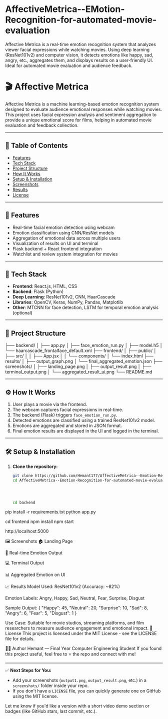 # AffectiveMetrica--EMotion-Recognition-for-automated-movie-evaluation
Affective Metrica is a real-time emotion recognition system that analyzes viewer facial expressions while watching movies. Using deep learning (ResNet101v2) and computer vision, it detects emotions like happy, sad, angry, etc., aggregates them, and displays results on a user-friendly UI. Ideal for automated movie evaluation and audience feedback.

# 🎬 Affective Metrica

Affective Metrica is a machine learning-based emotion recognition system designed to evaluate audience emotional responses while watching movies. This project uses facial expression analysis and sentiment aggregation to provide a unique emotional score for films, helping in automated movie evaluation and feedback collection.

---

## 📌 Table of Contents

- [Features](#features)
- [Tech Stack](#tech-stack)
- [Project Structure](#project-structure)
- [How It Works](#how-it-works)
- [Setup & Installation](#setup--installation)
- [Screenshots](#screenshots)
- [Results](#results)
- [License](#license)

---

## 🚀 Features

- Real-time facial emotion detection using webcam
- Emotion classification using CNN/ResNet models
- Aggregation of emotional data across multiple users
- Visualization of results on UI and terminal
- Flask backend + React frontend integration
- Watchlist and review system integration for movies

---

## 🧰 Tech Stack

- **Frontend**: React.js, HTML, CSS
- **Backend**: Flask (Python)
- **Deep Learning**: ResNet101v2, CNN, HaarCascade
- **Libraries**: OpenCV, Keras, NumPy, Pandas, Matplotlib
- **Other**: MTCNN for face detection, LSTM for temporal emotion analysis (optional)

---

## 📂 Project Structure

├── backend/
│ ├── app.py
│ ├── face_emotion_run.py
│ ├── model.h5
│ └── haarcascade_frontalface_default.xml
├── frontend/
│ ├── public/
│ ├── src/
│ │ ├── App.jsx
│ │ └── components/
│ └── index.html
├── results/
│ ├── output_graph.png
│ └── final_aggregated_emotion.json
├── screenshots/
│ ├── landing_page.png
│ ├── output_result.png
│ ├── terminal_output.png
│ └── aggregated_result_ui.png
└── README.md




---

## ⚙️ How It Works

1. User plays a movie via the frontend.
2. The webcam captures facial expressions in real-time.
3. The backend (Flask) triggers `face_emotion_run.py`.
4. Detected emotions are classified using a trained ResNet101v2 model.
5. Emotions are aggregated and stored in JSON format.
6. Final emotion results are displayed in the UI and logged in the terminal.

---

## 🛠️ Setup & Installation

1. **Clone the repository:**

   ```bash
   git clone https://github.com/Hemant177/AffectiveMetrica--Emotion-Recognition-for-automated-movie-evaluation.git
   cd AffectiveMetrica--Emotion-Recognition-for-automated-movie-evaluation




   cd backend
pip install -r requirements.txt
python app.py


cd frontend
npm install
npm start


http://localhost:5000


🖼️ Screenshots
🏠 Landing Page

📸 Real-time Emotion Output

💻 Terminal Output

📊 Aggregated Emotion on UI

📈 Results
Model Used: ResNet101v2 (Accuracy: ~82%)

Emotion Labels: Angry, Happy, Sad, Neutral, Fear, Surprise, Disgust

Sample Output:
{
  "Happy": 45,
  "Neutral": 20,
  "Surprise": 10,
  "Sad": 8,
  "Angry": 6,
  "Fear": 5,
  "Disgust": 1
}

Use Case: Suitable for movie studios, streaming platforms, and film researchers to measure audience engagement and emotional impact.
📜 License
This project is licensed under the MIT License - see the LICENSE file for details.

🙋‍♂️ Author
Hemant — Final Year Computer Engineering Student
If you found this project useful, feel free to ⭐ the repo and connect with me!

---

✅ **Next Steps for You:**

- Add your screenshots (`output1.png`, `output_result.png`, etc.) in a `screenshots/` folder inside your repo.
- If you don’t have a `LICENSE` file, you can quickly generate one on GitHub using the MIT license.

Let me know if you'd like a version with a short video demo section or badges (like GitHub stars, last commit, etc.).


